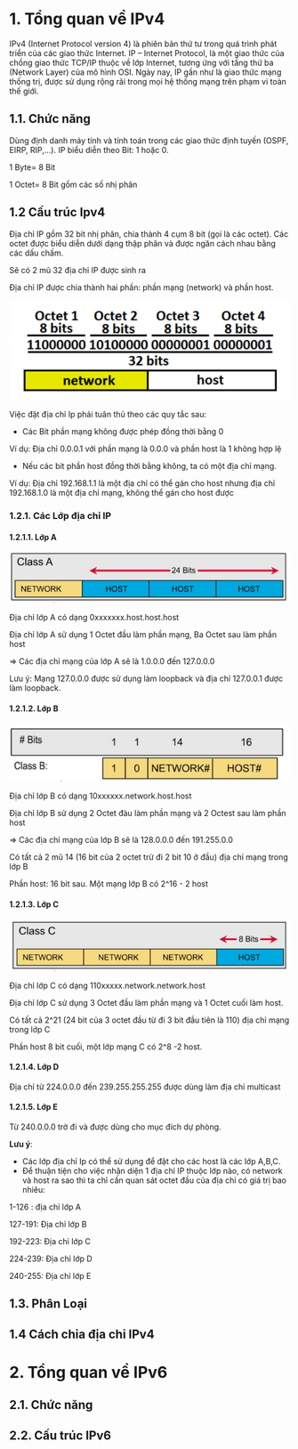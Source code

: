 # 1. Tổng quan về IPv4
IPv4 (Internet Protocol version 4) là phiên bản thứ tư trong quá trình phát triển của các giao thức Internet. IP – Internet Protocol, là một giao thức của chồng giao thức TCP/IP thuộc về lớp Internet, tương ứng với tầng thứ ba (Network Layer) của mô hình OSI. Ngày nay, IP gần như là giao thức mạng thống trị, được sử dụng rộng rãi trong mọi hệ thống mạng trên phạm vi toàn thế giới.
## 1.1. Chức năng

Dùng định danh máy tính và tính toán trong các giao thức định tuyến (OSPF, EIRP, RIP,...). IP biểu diễn theo Bit:  1 hoặc 0.

1 Byte= 8 Bit

1 Octet= 8 Bit gồm các số nhị phân

## 1.2 Cấu trúc Ipv4

Địa chỉ IP gồm 32 bit nhị phân, chia thành 4 cụm 8 bit (gọi là các octet). Các octet được biểu diễn dưới dạng thập phân và được ngăn cách nhau bằng các dấu chấm.

Sẽ có 2 mũ 32 địa chỉ IP được sinh ra

Địa chỉ IP được chia thành hai phần: phần mạng (network) và phần host.

<img src="img/1.png">

Việc đặt địa chỉ Ip phải tuân thủ theo các quy tắc sau:

- Các Bit phần mạng không được phép đồng thời bằng 0

Ví dụ: Địa chỉ 0.0.0.1 với phần mạng là 0.0.0 và phần host là 1 không hợp lệ

- Nếu các bit phần host đồng thời bằng không, ta có một địa chỉ mạng.

Ví dụ: Địa chỉ 192.168.1.1 là một địa chỉ có thể gán cho host nhưng địa chỉ 192.168.1.0 là một địa chỉ mạng, không thể gán cho host được

### 1.2.1. Các Lớp địa chỉ IP
#### 1.2.1.1. Lớp A

<img src="img/2.png">

Địa chỉ lớp A có dạng 0xxxxxxx.host.host.host

Địa chỉ lớp A sử dụng 1 Octet đầu làm phần mạng, Ba Octet sau làm phần host

=> Các địa chỉ mạng của lớp A sẽ là 1.0.0.0 đến 127.0.0.0

Lưu ý: Mạng 127.0.0.0 được sử dụng làm loopback và địa chỉ 127.0.0.1 được làm loopback.

#### 1.2.1.2. Lớp B

<img src="img/3.png">

Địa chỉ lớp B có dạng 10xxxxxx.network.host.host

Địa chỉ lớp B sử dụng 2 Octet đàu làm phần mạng và 2 Octest sau làm phần host

=> Các địa chỉ mạng của lớp B sẽ là 128.0.0.0 đến 191.255.0.0

Có tất cả 2 mũ 14 (16 bit của 2 octet trừ đi 2 bit 10 ở đầu) địa chỉ mạng trong lớp B

Phần host: 16 bit sau. Một mạng lớp B có 2^16 - 2 host

#### 1.2.1.3. Lớp C

<img src="img/4.png">

Địa chỉ lớp C có dạng 110xxxxx.network.network.host

Địa chỉ lớp C sử dụng 3 Octet đầu làm phần mạng và 1 Octet cuối làm host.

Có tất cả 2^21 (24 bit của 3 octet đầu từ đi 3 bit đầu tiên là 110) địa chỉ mạng trong lớp C

Phần host 8 bit cuối, một lớp mạng C có 2^8 -2 host.

#### 1.2.1.4. Lớp D

Địa chỉ từ 224.0.0.0 đến 239.255.255.255 được dùng làm địa chỉ multicast

#### 1.2.1.5. Lớp E

Từ 240.0.0.0 trờ đi và được dùng cho mục đích dự phòng.

**Lưu ý**:

- Các lớp địa chỉ Ip có thể sử dụng để đặt cho các host là các lớp A,B,C.
- Để thuận tiện cho việc nhận diện 1 địa chỉ IP thuộc lớp nào, có network và host ra sao thì ta chỉ cần quan sát octet đầu của địa chỉ có giá trị bao nhiêu:

1-126 : địa chỉ lớp A

127-191: Địa chỉ lớp B

192-223: Địa chỉ lớp C

224-239: Địa chỉ lớp D

240-255: Địa chỉ lớp E

## 1.3. Phân Loại



## 1.4 Cách chia địa chỉ IPv4
# 2. Tổng quan về IPv6
## 2.1. Chức năng 
## 2.2. Cấu trúc IPv6